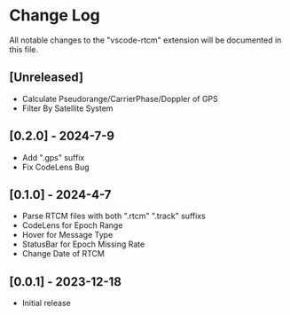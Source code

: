 # Change Log

All notable changes to the "vscode-rtcm" extension will be documented in this file.

## [Unreleased]

- Calculate Pseudorange/CarrierPhase/Doppler of GPS
- Filter By Satellite System

## [0.2.0] - 2024-7-9

- Add ".gps" suffix
- Fix CodeLens Bug

## [0.1.0] - 2024-4-7

- Parse RTCM files with both ".rtcm" ".track" suffixs
- CodeLens for Epoch Range
- Hover for Message Type
- StatusBar for Epoch Missing Rate
- Change Date of RTCM

## [0.0.1] - 2023-12-18

- Initial release